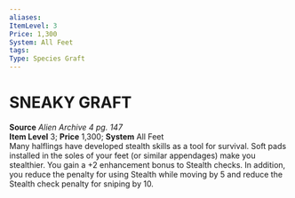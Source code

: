 ```yaml
---
aliases: 
ItemLevel: 3
Price: 1,300
System: All Feet 
tags: 
Type: Species Graft
---
```

# SNEAKY GRAFT
**Source** _Alien Archive 4 pg. 147_  
**Item Level** 3; **Price** 1,300; **System** All Feet  
Many halflings have developed stealth skills as a tool for survival. Soft pads installed in the soles of your feet (or similar appendages) make you stealthier. You gain a +2 enhancement bonus to Stealth checks. In addition, you reduce the penalty for using Stealth while moving by 5 and reduce the Stealth check penalty for sniping by 10.